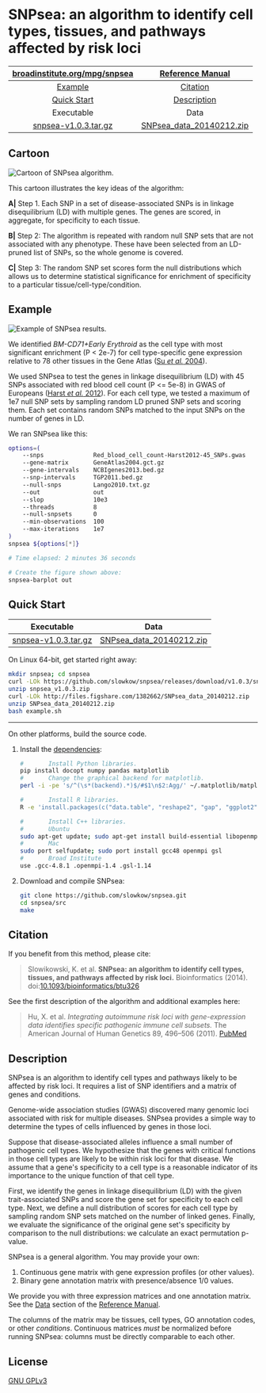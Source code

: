 SNPsea: an algorithm to identify cell types, tissues, and pathways affected by risk loci
========================================================================================

| [broadinstitute.org/mpg/snpsea][broad] | [Reference Manual][manual] |
|:---:|:---:|
| [Example](#example) | [Citation](#citation) |
| [Quick Start](#quick-start) | [Description](#description) |
| Executable | Data |
| [snpsea-v1.0.3.tar.gz][exec] | [SNPsea_data_20140212.zip][data]  |

[broad]: http://www.broadinstitute.org/mpg/snpsea
[manual]: http://www.broadinstitute.org/mpg/snpsea/SNPsea_manual.html
[exec]: https://github.com/slowkow/snpsea/archive/v1.0.3.tar.gz
[data]: http://files.figshare.com/1382662/SNPsea_data_20140212.zip


Cartoon
-------

![Cartoon of SNPsea algorithm.][fig1]

[fig1]: https://raw.github.com/slowkow/snpsea/master/doc/figures/cartoon.png

This cartoon illustrates the key ideas of the algorithm:

**A|**  Step 1. Each SNP in a set of disease-associated SNPs is in linkage
        disequilibrium (LD) with multiple genes. The genes are scored, in
        aggregate, for specificity to each tissue.

**B|**  Step 2: The algorithm is repeated with random null SNP sets that are
        not associated with any phenotype. These have been selected from an
        LD-pruned list of SNPs, so the whole genome is covered.

**C|**  Step 3: The random SNP set scores form the null distributions which
        allows us to determine statistical significance for enrichment of
        specificity to a particular tissue/cell-type/condition.


Example
-------

![Example of SNPsea results.][fig2]

[fig2]: https://raw.github.com/slowkow/snpsea/master/doc/figures/Red_blood_cell_count-Harst2012-45_SNPs-GeneAtlas2004-single-pvalues_barplot.png

We identified *BM-CD71+Early Erythroid* as the cell type with most significant
enrichment (P < 2e-7) for cell type-specific gene expression relative to 78
other tissues in the Gene Atlas ([Su *et al.* 2004][Su2004]).

We used SNPsea to test the genes in linkage disequilibrium (LD) with 45 SNPs
associated with red blood cell count (P <= 5e-8) in GWAS of Europeans ([Harst
*et al.* 2012][Harst2012]). For each cell type, we tested a maximum of 1e7
null SNP sets by sampling random LD pruned SNP sets and scoring them. Each
set contains random SNPs matched to the input SNPs on the number of genes in
LD.

[Harst2012]: http://www.ncbi.nlm.nih.gov/pubmed/23222517
[Su2004]: http://www.ncbi.nlm.nih.gov/pubmed/15075390


We ran SNPsea like this:

```bash
options=(
    --snps              Red_blood_cell_count-Harst2012-45_SNPs.gwas
    --gene-matrix       GeneAtlas2004.gct.gz
    --gene-intervals    NCBIgenes2013.bed.gz
    --snp-intervals     TGP2011.bed.gz
    --null-snps         Lango2010.txt.gz
    --out               out
    --slop              10e3
    --threads           8
    --null-snpsets      0
    --min-observations  100
    --max-iterations    1e7
)
snpsea ${options[*]}

# Time elapsed: 2 minutes 36 seconds

# Create the figure shown above:
snpsea-barplot out
```


Quick Start
-----------

| Executable | Data |
|:---:|:---:|
| [snpsea-v1.0.3.tar.gz][exec] | [SNPsea_data_20140212.zip][data]  |


On Linux 64-bit, get started right away:

```bash
mkdir snpsea; cd snpsea
curl -LOk https://github.com/slowkow/snpsea/releases/download/v1.0.3/snpsea_v1.0.3.zip
unzip snpsea_v1.0.3.zip
curl -LOk http://files.figshare.com/1382662/SNPsea_data_20140212.zip
unzip SNPsea_data_20140212.zip
bash example.sh
```

- - -

On other platforms, build the source code.

1. Install the [dependencies]:

    ```bash
    #       Install Python libraries.
    pip install docopt numpy pandas matplotlib
    #       Change the graphical backend for matplotlib.
    perl -i -pe 's/^(\s*(backend).*)$/#$1\n$2:Agg/' ~/.matplotlib/matplotlibrc
    
    #       Install R libraries.
    R -e 'install.packages(c("data.table", "reshape2", "gap", "ggplot2"))'
    
    #       Install C++ libraries.
    #       Ubuntu
    sudo apt-get update; sudo apt-get install build-essential libopenmpi-dev libgsl0-dev
    #       Mac
    sudo port selfupdate; sudo port install gcc48 openmpi gsl
    #       Broad Institute
    use .gcc-4.8.1 .openmpi-1.4 .gsl-1.14
    ```

2. Download and compile SNPsea:

    ```bash
    git clone https://github.com/slowkow/snpsea.git
    cd snpsea/src
    make
    ```

[dependencies]: http://www.broadinstitute.org/mpg/snpsea/SNPsea_manual.html#c-libraries


Citation
--------

If you benefit from this method, please cite:

> Slowikowski, K. et al. **SNPsea: an algorithm to identify cell types,
> tissues, and pathways affected by risk loci.** Bioinformatics (2014).
> doi:[10.1093/bioinformatics/btu326][Slowikowski2014]

See the first description of the algorithm and additional examples here:

> Hu, X. et al. *Integrating autoimmune risk loci with gene-expression data
> identifies specific pathogenic immune cell subsets.* The American Journal
> of Human Genetics 89, 496–506 (2011). [PubMed][Hu2011]

[Hu2011]: http://www.ncbi.nlm.nih.gov/pubmed/21963258
[Slowikowski2014]: http://bioinformatics.oxfordjournals.org/content/early/2014/05/10/bioinformatics.btu326


Description
-----------

SNPsea is an algorithm to identify cell types and pathways likely to be
affected by risk loci. It requires a list of SNP identifiers and a matrix of
genes and conditions.

Genome-wide association studies (GWAS) discovered many genomic loci associated
with risk for multiple diseases. SNPsea provides a simple way to determine the
types of cells influenced by genes in those loci.

Suppose that disease-associated alleles influence a small number of pathogenic
cell types. We hypothesize that the genes with critical functions in those
cell types are likely to be within risk loci for that disease. We assume that
a gene's specificity to a cell type is a reasonable indicator of its
importance to the unique function of that cell type.

First, we identify the genes in linkage disequilibrium (LD) with the given
trait-associated SNPs and score the gene set for specificity to each cell
type. Next, we define a null distribution of scores for each cell type by
sampling random SNP sets matched on the number of linked genes. Finally, we
evaluate the significance of the original gene set's specificity by comparison
to the null distributions: we calculate an exact permutation p-value.

SNPsea is a general algorithm. You may provide your own:

1. Continuous gene matrix with gene expression profiles (or other values).
2. Binary gene annotation matrix with presence/absence 1/0 values.

We provide you with three expression matrices and one annotation matrix. See
the [Data][manualdata] section of the [Reference Manual][manual].

[manualdata]: http://www.broadinstitute.org/mpg/snpsea/SNPsea_manual.html#data

The columns of the matrix may be tissues, cell types, GO annotation codes, or
other *conditions*. Continuous matrices *must* be normalized before running
SNPsea: columns must be directly comparable to each other.


License
-------

[GNU GPLv3][license]

[license]: https://github.com/slowkow/snpsea/blob/master/LICENSE
